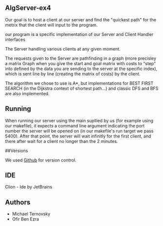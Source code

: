 ## AlgServer-ex4

Our goal is to host a client at our server and find the "quickest path" for the metrix that the client will input to the program.

our program is a specific implementation of our Server and Client Handler interfaces

The Server handling various clients at any given moment.

The requests given to the Server are pathfinding in a graph (more precisley a matrix Graph when you give the start and goal matrix with costs to "step" into defined 
by the data you are sending to the server at the specific index), which is sent line by line (creating the matrix of costs) by the client.

The algorithm we chose to use is A*, but implementations for BEST FIRST SEARCH (in the Dijkstra context of shortest path...) and classic DFS and BFS are also implemented.


## Running

When running our server using the main supllied by us (for example using our makefile), it expects a command line argument indicating the port number the server will be
opened on (in our makefile's run target we pass 5400). After that point, the server will wait infinitly for the first client, and there after wait for a client no longer
than the 2 minutes.

##Versions

We used [Github](https://github.com/michaeltern/ex4.git) for version control.


## IDE

Clion - Ide by JetBrains

## Authors

- Michael Ternovsky
- Ofir Ben Ezra

